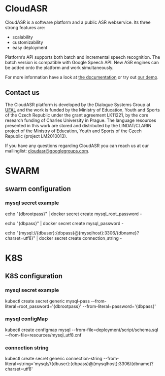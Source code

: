 CloudASR
========

CloudASR is a software platform and a public ASR webservice. Its three strong features are:
 - scalability
 - customizability
 - easy deployment

Platform’s API supports both batch and incremental speech recognition. The batch version is compatible with Google Speech API. New ASR engines can be added onto the platform and work simultaneously.

For more information have a look at [the documentation](http://www.cloudasr.com/documentation) or try out [our demo](http://www.cloudasr.com/demo).

## Contact us
The CloudASR platform is developed by the Dialogue Systems Group at [UFAL](http://ufal.mff.cuni.cz) and the work is funded by the Ministry of Education, Youth and Sports of the Czech Republic under the grant agreement LK11221, by the core research funding of Charles University in Prague. The language resources presented in this work are stored and distributed by the LINDAT/CLARIN project of the Ministry of Education, Youth and Sports of the Czech Republic (project LM2010013).

If you have any questions regarding CloudASR you can reach us at our mailinglist: [cloudasr@googlegroups.com](cloudasr@googlegroups.com).

SWARM
=====
## swarm configuration

### mysql secret example
echo "{dbrootpass}" | docker secret create mysql_root_password -

echo "{dbpass}" | docker secret create mysql_password -

echo "{mysql://{dbuser}:{dbpass}@{mysqlhost}:3306/{dbname}?charset=utf8}" | docker secret create connection_string -


K8S
===

## K8S configuration

### mysql secret example
kubectl create secret generic mysql-pass --from-literal=root_password='{dbrootpass}' --from-literal=password='{dbpass}'

### mysql configMap
kubectl create configmap mysql --from-file=deployment/script/schema.sql --from-file=resources/mysql_utf8.cnf

### connection string
kubectl create secret generic connection-string --from-literal=string='mysql://{dbuser}:{dbpass}@{mysqlhost}:3306/{dbname}?charset=utf8'


